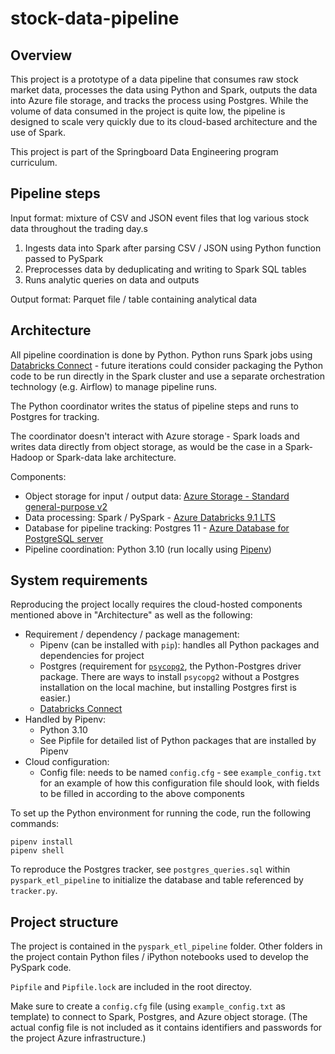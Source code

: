 # stock-data-pipeline

## Overview

This project is a prototype of a data pipeline that consumes raw stock market data, processes the data using Python and Spark, outputs the data into Azure file storage, and tracks the process using Postgres. While the volume of data consumed in the project is quite low, the pipeline is designed to scale very quickly due to its cloud-based architecture and the use of Spark.

This project is part of the Springboard Data Engineering program curriculum.

## Pipeline steps

Input format: mixture of CSV and JSON event files that log various stock data throughout the trading day.s

1. Ingests data into Spark after parsing CSV / JSON using Python function passed to PySpark
2. Preprocesses data by deduplicating and writing to Spark SQL tables
3. Runs analytic queries on data and outputs

Output format: Parquet file / table containing analytical data

## Architecture

All pipeline coordination is done by Python. Python runs Spark jobs using [Databricks Connect](https://docs.microsoft.com/en-us/azure/databricks/dev-tools/databricks-connect) - future iterations could consider packaging the Python code to be run directly in the Spark cluster and use a separate orchestration technology (e.g. Airflow) to manage pipeline runs.

The Python coordinator writes the status of pipeline steps and runs to Postgres for tracking.

The coordinator doesn't interact with Azure storage - Spark loads and writes data directly from object storage, as would be the case in a Spark-Hadoop or Spark-data lake architecture.

Components:
- Object storage for input / output data: [Azure Storage - Standard general-purpose v2](https://docs.microsoft.com/en-us/azure/storage/common/storage-account-overview)
- Data processing: Spark / PySpark - [Azure Databricks 9.1 LTS](https://azure.microsoft.com/en-us/services/databricks/)
- Database for pipeline tracking: Postgres 11 - [Azure Database for PostgreSQL server](https://azure.microsoft.com/en-us/services/postgresql/)
- Pipeline coordination: Python 3.10 (run locally using [Pipenv](https://docs.pipenv.org/))

## System requirements

Reproducing the project locally requires the cloud-hosted components mentioned above in "Architecture" as well as the following:
- Requirement / dependency / package management:
    - Pipenv (can be installed with `pip`): handles all Python packages and dependencies for project
    - Postgres (requirement for [`psycopg2`](https://www.psycopg.org/), the Python-Postgres driver package. There are ways to install `psycopg2` without a Postgres installation on the local machine, but installing Postgres first is easier.)
    - [Databricks Connect](https://docs.microsoft.com/en-us/azure/databricks/dev-tools/databricks-connect)
- Handled by Pipenv:
    - Python 3.10
    - See Pipfile for detailed list of Python packages that are installed by Pipenv
- Cloud configuration:
    - Config file: needs to be named `config.cfg` - see `example_config.txt` for an example of how this configuration file should look, with fields to be filled in according to the above components

To set up the Python environment for running the code, run the following commands:
```
pipenv install
pipenv shell
```

To reproduce the Postgres tracker, see `postgres_queries.sql` within `pyspark_etl_pipeline` to initialize the database and table referenced by `tracker.py`.

## Project structure

The project is contained in the `pyspark_etl_pipeline` folder. Other folders in the project contain Python files / iPython notebooks used to develop the PySpark code.

`Pipfile` and `Pipfile.lock` are included in the root directoy.

Make sure to create a `config.cfg` file (using `example_config.txt` as template) to connect to Spark, Postgres, and Azure object storage. (The actual config file is not included as it contains identifiers and passwords for the project Azure infrastructure.)
